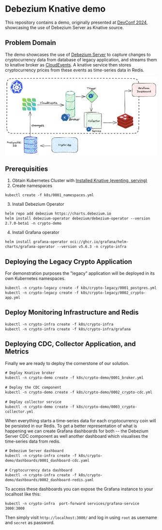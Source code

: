 # Debezium Knative demo
This repository contains a demo, originally presented at [DevConf 2024](https://www.devconf.info/cz/),
showcasing the use of Debezium Server as Knative source.

## Problem Domain
The demo showcases the use of [Debezium Server](https://debezium.io/documentation/reference/stable/operations/debezium-server.html) to capture changes to cryptocurrency data from database of legacy application,
and streams them to knative broker as [CloudEvents](https://cloudevents.io/). A knative service then stores cryptocurrency prices
from these events as time-series data in Redis.

![Diagram](img/diagram.png)
## Prerequisities

1. Obtain Kubernetes Cluster with [Installed Knative (eventing, serving)](https://knative.dev/docs/install/)
2. Create namespaces
```shell
kubectl create -f k8s/0001_namespaces.yml
```
3. Install Debezium Operator

```shell
helm repo add debezium https://charts.debezium.io
helm install debezium-operator debezium/debezium-operator --version 2.7.0-beta1 -n crypto-demo
```

4. Install Grafana operator

```shell
helm install grafana-operator oci://ghcr.io/grafana/helm-charts/grafana-operator --version v5.6.3 -n crypto-infra
```

## Deploying the Legacy Crypto Application
For demonstration purposes the "legacy" application will be deployed in its
own Kubernetes namespaces.

```shell
kubectl -n crypto-legacy create -f k8s/crypto-legacy/0001_postgres.yml
kubectl -n crypto-legacy create -f k8s/crypto-legacy/0002_crypto-app.yml
```

## Deploy Monitoring Infrastructure and Redis

```shell
kubectl -n crypto-infra create -f k8s/crypto-infra
kubectl -n crypto-infra create -f k8s/crypto-infra/grafana
```

## Deploying CDC, Collector Application, and Metrics
Finally we are ready to deploy the cornerstone of our solution.

```shell
# Deploy Knative broker
kubectl -n crypto-demo create -f k8s/crypto-demo/0001_broker.yml

# Deploy the CDC component
kubectl -n crypto-demo create -f k8s/crypto-demo/0002_crypto-cdc.yml

# Deploy collector service
kubectl -n crypto-demo create -f k8s/crypto-demo/0003_crypto-collector.yml
```

When everything starts a time-series data for each cryptocurrency coin will
be persisted in our Redis. To get a better representation of what is happening
we can create Grafana dashboards for both -- the Debezium Server CDC component
as well another dashboard which visualises the time-series data from redis.

```shell
# Debezium Server dashboard
kubectl -n crypto-infra create -f k8s/crypto-demo/dashboards/0001_dashboard-cdc.yaml

# Cryptocurrency data dashboard
kubectl -n crypto-infra create -f k8s/crypto-demo/dashboards/0002_dashboard-redis.yaml
```

To access these dashboards you can expose the Grafana instance to your localhost like this:
```
kubectl -n crypto-infra  port-forward services/grafana-service 3000:3000
```

Then simply visit `http://localhost:3000/` and log in
using `root` as username  and `secret` as password.